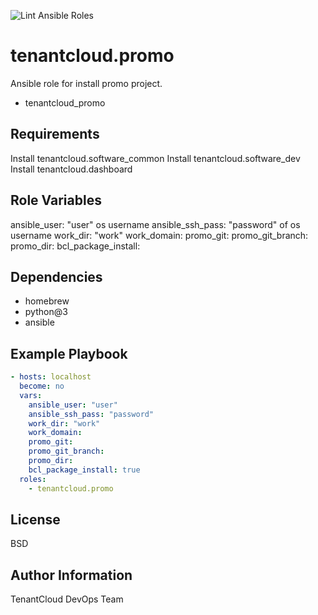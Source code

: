 
![Lint Ansible Roles](https://github.com/tenantcloud/ansible-role-promo/workflows/Lint%20Ansible%20Roles/badge.svg?branch-master)

tenantcloud.promo
=========

Ansible role for install promo project.

  - tenantcloud_promo

Requirements
------------

Install tenantcloud.software_common
Install tenantcloud.software_dev
Install tenantcloud.dashboard

Role Variables
--------------

ansible_user: "user" os username
ansible_ssh_pass: "password" of os username
work_dir: "work"
work_domain:
promo_git:
promo_git_branch:
promo_dir:
bcl_package_install:

Dependencies
------------

  - homebrew
  - python@3
  - ansible

Example Playbook
----------------

```yaml
- hosts: localhost
  become: no
  vars:
    ansible_user: "user"
    ansible_ssh_pass: "password"
    work_dir: "work"
    work_domain:
    promo_git:
    promo_git_branch:
    promo_dir:
    bcl_package_install: true
  roles:
    - tenantcloud.promo
```

License
-------

BSD

Author Information
------------------

TenantCloud DevOps Team
